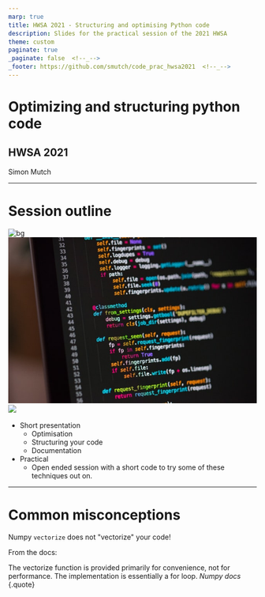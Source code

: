 ```yaml
---
marp: true
title: HWSA 2021 - Structuring and optimising Python code
description: Slides for the practical session of the 2021 HWSA
theme: custom
paginate: true
_paginate: false  <!--_-->
_footer: https://github.com/smutch/code_prac_hwsa2021  <!--_-->
---
```


<!-- align: center -->
<!-- background: linear-gradient(to right, #f05053, #e1eec3) -->

# <!--fit--> Optimizing and structuring python code
## HWSA 2021

Simon Mutch

---

# Session outline

![bg](black)
![bg blur:4px brightness:0.2 contrast:80%](./assets/chris-ried-ieic5Tq8YMk-unsplash.jpg)
![](white)

- Short presentation
    - Optimisation
    - Structuring your code
    - Documentation
- Practical
    - Open ended session with a short code to try some of these techniques out on.

---

# Common misconceptions

Numpy `vectorize` does not "vectorize" your code!

From the docs:


The vectorize function is provided primarily for convenience, not for performance. The implementation is essentially a for loop.
_Numpy docs_
{.quote}
